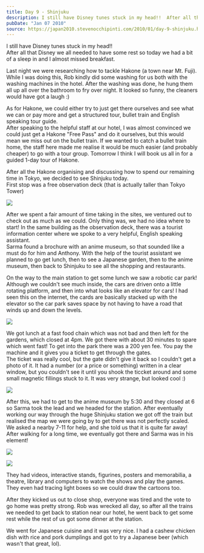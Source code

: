 ```yaml
---
title: Day 9 - Shinjuku
description: I still have Disney tunes stuck in my head!!  After all that Disney we all needed to have some rest so today we had a bit of a sleep in and ...
pubDate: "Jan 07 2010"
source: https://japan2010.stevenocchipinti.com/2010/01/day-9-shinjuku.html
---
```


I still have Disney tunes stuck in my head!!  
After all that Disney we all needed to have some rest so today we had a bit of a sleep in and I almost missed breakfast.

Last night we were researching how to tackle Hakone (a town near Mt. Fuji). While I was doing this, Rob kindly did some washing for us both with the washing machines in the hotel. After the washing was done, he hung them all up all over the bathroom to fry over night. It looked so funny, the cleaners would have got a laugh :)

As for Hakone, we could either try to just get there ourselves and see what we can or pay more and get a structured tour, bullet train and English speaking tour guide.  
After speaking to the helpful staff at our hotel, I was almost convinced we could just get a Hakone "Free Pass" and do it ourselves, but this would mean we miss out on the bullet train. If we wanted to catch a bullet train home, the staff here made me realise it would be much easier (and probably cheaper) to go with a tour group. Tomorrow I think I will book us all in for a guided 1-day tour of Hakone.

After all the Hakone organising and discussing how to spend our remaining time in Tokyo, we decided to see Shinjuku today.  
First stop was a free observation deck (that is actually taller than Tokyo Tower)

[![](https://1.bp.blogspot.com/_l2YQkMP1pOU/S0Sm_3WLj6I/AAAAAAAAAUs/f7qe9osD1lo/s400/DSC_0016.JPG)](https://1.bp.blogspot.com/_l2YQkMP1pOU/S0Sm_3WLj6I/AAAAAAAAAUs/f7qe9osD1lo/s1600-h/DSC_0016.JPG)

After we spent a fair amount of time taking in the sites, we ventured out to check out as much as we could. Only thing was, we had no idea where to start! In the same building as the observation deck, there was a tourist information center where we spoke to a very helpful, English speaking assistant.  
Sarma found a brochure with an anime museum, so that sounded like a must do for him and Anthony. With the help of the tourist assistant we planned to go get lunch, then to see a Japanese garden, then to the anime museum, then back to Shinjuku to see all the shopping and restaurants.

On the way to the main station to get some lunch we saw a robotic car park! Although we couldn't see much inside, the cars are driven onto a little rotating platform, and then into what looks like an elevator for cars! I had seen this on the internet, the cards are basically stacked up with the elevator so the car park saves space by not having to have a road that winds up and down the levels.

[![](https://2.bp.blogspot.com/_l2YQkMP1pOU/S0SnAfM6aSI/AAAAAAAAAU0/doUlWAA0CC4/s400/DSC_0046.JPG)](https://2.bp.blogspot.com/_l2YQkMP1pOU/S0SnAfM6aSI/AAAAAAAAAU0/doUlWAA0CC4/s1600-h/DSC_0046.JPG)

We got lunch at a fast food chain which was not bad and then left for the gardens, which closed at 4pm. We got there with about 30 minutes to spare which went fast! To get into the park there was a 200 yen fee. You pay the machine and it gives you a ticket to get through the gates.  
The ticket was really cool, but the gate didn't give it back so I couldn't get a photo of it. It had a number (or a price or something) written in a clear window, but you couldn't see it until you shook the ticcket around and some small magnetic fillings stuck to it. It was very strange, but looked cool :)

[![](https://2.bp.blogspot.com/_l2YQkMP1pOU/S0SnAkhVYDI/AAAAAAAAAU8/d8PDZGElnJc/s400/DSC_0083.JPG)](https://2.bp.blogspot.com/_l2YQkMP1pOU/S0SnAkhVYDI/AAAAAAAAAU8/d8PDZGElnJc/s1600-h/DSC_0083.JPG)

After this, we had to get to the anime museum by 5:30 and they closed at 6 so Sarma took the lead and we headed for the station. After eventually working our way through the huge Shinjuku station we got off the train but realised the map we were going by to get there was not perfectly scaled.  
We asked a nearby 7-11 for help, and she told us that it is quite far away! After walking for a long time, we eventually got there and Sarma was in his element!

[![](https://4.bp.blogspot.com/_l2YQkMP1pOU/S0SnBEfFnPI/AAAAAAAAAVE/DS3DM1Gk7Rk/s400/DSC_0088.JPG)](https://4.bp.blogspot.com/_l2YQkMP1pOU/S0SnBEfFnPI/AAAAAAAAAVE/DS3DM1Gk7Rk/s1600-h/DSC_0088.JPG)

[![](https://2.bp.blogspot.com/_l2YQkMP1pOU/S0Su3lu1NKI/AAAAAAAAAVM/rh6oCyz0n0I/s320/DSC_0090.JPG)](https://2.bp.blogspot.com/_l2YQkMP1pOU/S0Su3lu1NKI/AAAAAAAAAVM/rh6oCyz0n0I/s1600-h/DSC_0090.JPG)

They had videos, interactive stands, figurines, posters and memorabilia, a theatre, library and computers to watch the shows and play the games. They even had tracing light boxes so we could draw the cartoons too.

After they kicked us out to close shop, everyone was tired and the vote to go home was pretty strong. Rob was wrecked all day, so after all the trains we needed to get back to station near our hotel, he went back to get some rest while the rest of us got some dinner at the station.

We went for Japanese cuisine and it was very nice. I had a cashew chicken dish with rice and pork dumplings and got to try a Japanese beer (which wasn't that great, lol).
